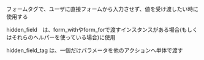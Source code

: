 フォームタグで、ユーザに直接フォームから入力させず、値を受け渡したい時に使用する

hidden_field　は、form_withやform_forで渡すインスタンスがある場合(もしくはそれらのヘルパーを使っている場合)に使用

hidden_field_tag は、一個だけパラメータを他のアクションへ単体で渡す
